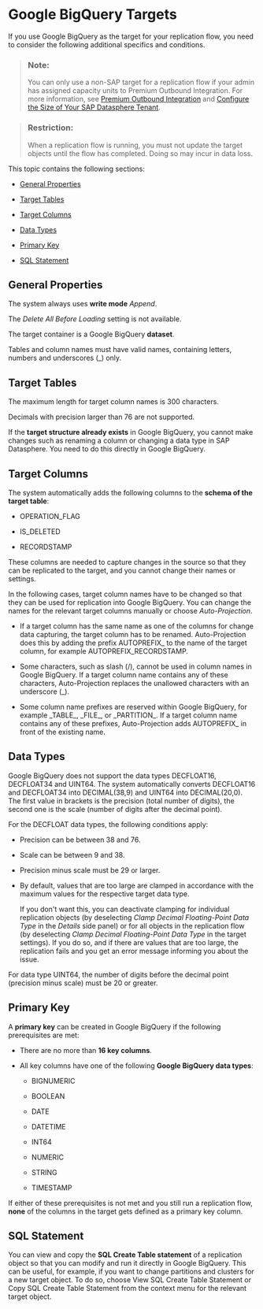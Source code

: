 <!-- loio56d4472a0e1f44d58e07ca26ab666328 -->

# Google BigQuery Targets

If you use Google BigQuery as the target for your replication flow, you need to consider the following additional specifics and conditions.

> ### Note:  
> You can only use a non-SAP target for a replication flow if your admin has assigned capacity units to Premium Outbound Integration. For more information, see [Premium Outbound Integration](premium-outbound-integration-4e9c6ac.md) and [Configure the Size of Your SAP Datasphere Tenant](https://help.sap.com/docs/SAP_DATASPHERE/9f804b8efa8043539289f42f372c4862/33f8ef4ec359409fb75925a68c23ebc3.html).

> ### Restriction:  
> When a replication flow is running, you must not update the target objects until the flow has completed. Doing so may incur in data loss.

This topic contains the following sections:

-   [General Properties](google-bigquery-targets-56d4472.md#loio56d4472a0e1f44d58e07ca26ab666328__section_ReplFlow_GBQ_General) 

-   [Target Tables](google-bigquery-targets-56d4472.md#loio56d4472a0e1f44d58e07ca26ab666328__section_ReplFlow_GBQ_TargetTables) 

-   [Target Columns](google-bigquery-targets-56d4472.md#loio56d4472a0e1f44d58e07ca26ab666328__section_ReplFlow_GBQ_TargetColumns) 

-   [Data Types](google-bigquery-targets-56d4472.md#loio56d4472a0e1f44d58e07ca26ab666328__section_ReplFlow_GBQ_DataTypes) 

-   [Primary Key](google-bigquery-targets-56d4472.md#loio56d4472a0e1f44d58e07ca26ab666328__section_ReplFlow_GBQ_PrimaryKey) 

-   [SQL Statement](google-bigquery-targets-56d4472.md#loio56d4472a0e1f44d58e07ca26ab666328__section_ReplFlow_GBQ_SQL) 




<a name="loio56d4472a0e1f44d58e07ca26ab666328__section_ReplFlow_GBQ_General"/>

## General Properties

The system always uses **write mode** *Append*.

The *Delete All Before Loading* setting is not available.

The target container is a Google BigQuery **dataset**.

Tables and column names must have valid names, containing letters, numbers and underscores \(\_\) only.



<a name="loio56d4472a0e1f44d58e07ca26ab666328__section_ReplFlow_GBQ_TargetTables"/>

## Target Tables

The maximum length for target column names is 300 characters.

Decimals with precision larger than 76 are not supported.

If the **target structure already exists** in Google BigQuery, you cannot make changes such as renaming a column or changing a data type in SAP Datasphere. You need to do this directly in Google BigQuery.



<a name="loio56d4472a0e1f44d58e07ca26ab666328__section_ReplFlow_GBQ_TargetColumns"/>

## Target Columns

The system automatically adds the following columns to the **schema of the target table**:

-   OPERATION\_FLAG

-   IS\_DELETED

-   RECORDSTAMP


These columns are needed to capture changes in the source so that they can be replicated to the target, and you cannot change their names or settings.

In the following cases, target column names have to be changed so that they can be used for replication into Google BigQuery. You can change the names for the relevant target columns manually or choose *Auto-Projection*.

-   If a target column has the same name as one of the columns for change data capturing, the target column has to be renamed. Auto-Projection does this by adding the prefix AUTOPREFIX\_ to the name of the target column, for example AUTOPREFIX\_RECORDSTAMP.

-   Some characters, such as slash \(/\), cannot be used in column names in Google BigQuery. If a target column name contains any of these characters, Auto-Projection replaces the unallowed characters with an underscore \(\_\).

-   Some column name prefixes are reserved within Google BigQuery, for example \_TABLE\_, \_FILE\_, or \_PARTITION\_. If a target column name contains any of these prefixes, Auto-Projection adds AUTOPREFIX\_ in front of the existing name.




<a name="loio56d4472a0e1f44d58e07ca26ab666328__section_ReplFlow_GBQ_DataTypes"/>

## Data Types

Google BigQuery does not support the data types DECFLOAT16, DECFLOAT34 and UINT64. The system automatically converts DECFLOAT16 and DECFLOAT34 into DECIMAL\(38,9\) and UINT64 into DECIMAL\(20,0\). The first value in brackets is the precision \(total number of digits\), the second one is the scale \(number of digits after the decimal point\).

For the DECFLOAT data types, the following conditions apply:

-   Precision can be between 38 and 76.

-   Scale can be between 9 and 38.

-   Precision minus scale must be 29 or larger.

-   By default, values that are too large are clamped in accordance with the maximum values for the respective target data type.

    If you don't want this, you can deactivate clamping for individual replication objects \(by deselecting *Clamp Decimal Floating-Point Data Type* in the *Details* side panel\) or for all objects in the replication flow \(by deselecting *Clamp Decimal Floating-Point Data Type* in the target settings\). If you do so, and if there are values that are too large, the replication fails and you get an error message informing you about the issue.


For data type UINT64, the number of digits before the decimal point \(precision minus scale\) must be 20 or greater.



<a name="loio56d4472a0e1f44d58e07ca26ab666328__section_ReplFlow_GBQ_PrimaryKey"/>

## Primary Key

A **primary key** can be created in Google BigQuery if the following prerequisites are met:

-   There are no more than **16 key columns**.

-   All key columns have one of the following **Google BigQuery data types**:

    -   BIGNUMERIC

    -   BOOLEAN

    -   DATE

    -   DATETIME

    -   INT64

    -   NUMERIC

    -   STRING

    -   TIMESTAMP



If either of these prerequisites is not met and you still run a replication flow, **none** of the columns in the target gets defined as a primary key column.



<a name="loio56d4472a0e1f44d58e07ca26ab666328__section_ReplFlow_GBQ_SQL"/>

## SQL Statement

You can view and copy the **SQL Create Table statement** of a replication object so that you can modify and run it directly in Google BigQuery. This can be useful, for example, if you want to change partitions and clusters for a new target object. To do so, choose View SQL Create Table Statement or Copy SQL Create Table Statement from the context menu for the relevant target object.

